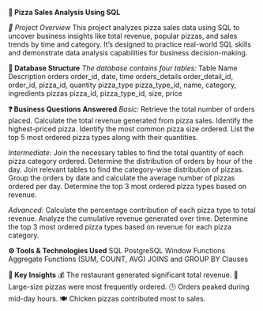 **🍕 Pizza Sales Analysis Using SQL**

_📖 Project Overview_
This project analyzes pizza sales data using SQL to uncover business insights like total revenue, popular pizzas, and sales trends by time and category.
It’s designed to practice real-world SQL skills and demonstrate data analysis capabilities for business decision-making.

**🧱 Database Structure**
_The database contains four tables:_
Table Name	              Description
orders	                  order_id, date, time
orders_details	          order_detail_id, order_id, pizza_id, quantity
pizza_type	              pizza_type_id, name, category, ingredients
pizzas  	                pizza_id, pizza_type_id, size, price


**❓ Business Questions Answered**
_Basic:_
Retrieve the total number of orders placed.
Calculate the total revenue generated from pizza sales.
Identify the highest-priced pizza.
Identify the most common pizza size ordered.
List the top 5 most ordered pizza types along with their quantities.

_Intermediate:_
Join the necessary tables to find the total quantity of each pizza category ordered.
Determine the distribution of orders by hour of the day.
Join relevant tables to find the category-wise distribution of pizzas.
Group the orders by date and calculate the average number of pizzas ordered per day.
Determine the top 3 most ordered pizza types based on revenue.

_Advanced:_
Calculate the percentage contribution of each pizza type to total revenue.
Analyze the cumulative revenue generated over time.
Determine the top 3 most ordered pizza types based on revenue for each pizza category.

**⚙️ Tools & Technologies Used**
SQL
PostgreSQL
Window Functions
Aggregate Functions (SUM, COUNT, AVG)
JOINS and GROUP BY Clauses

**🧠 Key Insights**
💰 The restaurant generated significant total revenue.
🍕 Large-size pizzas were most frequently ordered.
🕒 Orders peaked during mid-day hours.
🍽️ Chicken pizzas contributed most to sales.
